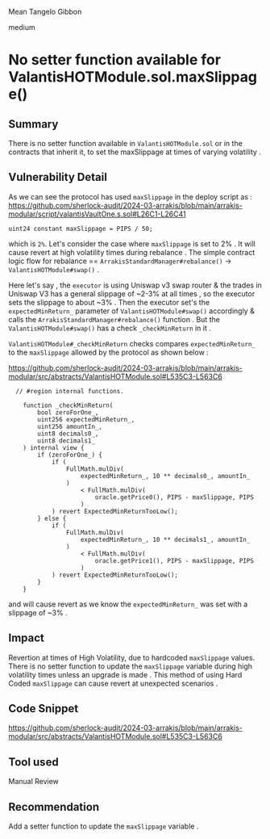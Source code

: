 Mean Tangelo Gibbon

medium

# No setter function available for ValantisHOTModule.sol.maxSlippage()

## Summary
There is no setter function available in `ValantisHOTModule.sol` or in the contracts that inherit it, to set the maxSlippage at times of varying volatility . 

## Vulnerability Detail

As we can see the protocol has used `maxSlippage` in the deploy script as : 
https://github.com/sherlock-audit/2024-03-arrakis/blob/main/arrakis-modular/script/valantisVaultOne.s.sol#L26C1-L26C41

```solidity
uint24 constant maxSlippage = PIPS / 50;
```
which is `2%`.
Let's consider the case where `maxSlippage` is set to 2% . It will cause revert at high volatility times during rebalance . 
The simple contract logic flow for rebalance == `ArrakisStandardManager#rebalance()` -> `ValantisHOTModule#swap()` .

Here let's say , the `executor` is using Uniswap v3 swap router & the trades in Uniswap V3 has a general slippage of ~2-3% at all times , so the executor sets the slippage to about ~3% . Then the executor set's the `expectedMinReturn_` parameter of `ValantisHOTModule#swap()` accordingly & calls the `ArrakisStandardManager#rebalance()` function . But the `ValantisHOTModule#swap()` has a check `_checkMinReturn` in it . 

`ValantisHOTModule#_checkMinReturn` checks compares `expectedMinReturn_` to the `maxSlippage` allowed by the protocol as shown below : 

https://github.com/sherlock-audit/2024-03-arrakis/blob/main/arrakis-modular/src/abstracts/ValantisHOTModule.sol#L535C3-L563C6

```solidity
  // #region internal functions.

    function _checkMinReturn(
        bool zeroForOne_,
        uint256 expectedMinReturn_,
        uint256 amountIn_,
        uint8 decimals0_,
        uint8 decimals1_
    ) internal view {
        if (zeroForOne_) {
            if (
                FullMath.mulDiv(
                    expectedMinReturn_, 10 ** decimals0_, amountIn_
                )
                    < FullMath.mulDiv(
                        oracle.getPrice0(), PIPS - maxSlippage, PIPS
                    )
            ) revert ExpectedMinReturnTooLow();
        } else {
            if (
                FullMath.mulDiv(
                    expectedMinReturn_, 10 ** decimals1_, amountIn_
                )
                    < FullMath.mulDiv(
                        oracle.getPrice1(), PIPS - maxSlippage, PIPS
                    )
            ) revert ExpectedMinReturnTooLow();
        }
    }
```
and will cause revert as we know the  `expectedMinReturn_` was set with a slippage of ~3% .

## Impact
Revertion at times of High Volatility, due to hardcoded `maxSlippage` values. 
There is no setter function to update the `maxSlippage` variable during high volatility times unless an upgrade is made . This method of using Hard Coded `maxSlippage` can cause revert at unexpected scenarios . 

## Code Snippet
https://github.com/sherlock-audit/2024-03-arrakis/blob/main/arrakis-modular/src/abstracts/ValantisHOTModule.sol#L535C3-L563C6

## Tool used

Manual Review

## Recommendation
Add a setter function to update the `maxSlippage` variable . 